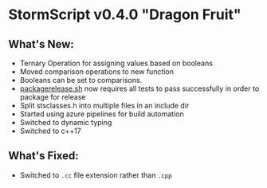 # StormScript v0.4.0 "Dragon Fruit"

## What's New:
* Ternary Operation for assigning values based on booleans
* Moved comparison operations to new function
* Booleans can be set to comparisons.
* [packagerelease.sh](/packagerelease.sh) now requires all tests to pass successfully in order to package for release
* Split stsclasses.h into multiple files in an include dir
* Started using azure pipelines for build automation
* Switched to dynamic typing
* Switched to c++17

## What's Fixed:
* Switched to `.cc` file extension rather than `.cpp`